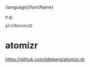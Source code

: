 <!-- README.md -->


{language}{funcName}

e.g.
```
glslRotate2D
```



# atomizr
https://github.com/idleberg/atomizr.rb